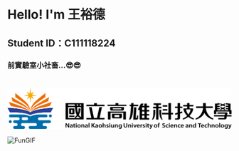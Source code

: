 # Hello! I'm 王裕德
## Student ID：C111118224
### 前實驗室小社畜...😎😎

#
![NKUST](nkust.png "NKUST")

![FunGIF](https://github.com/user-attachments/assets/3867d1e8-d36f-4c1e-a9b4-e7ff317a0031)
